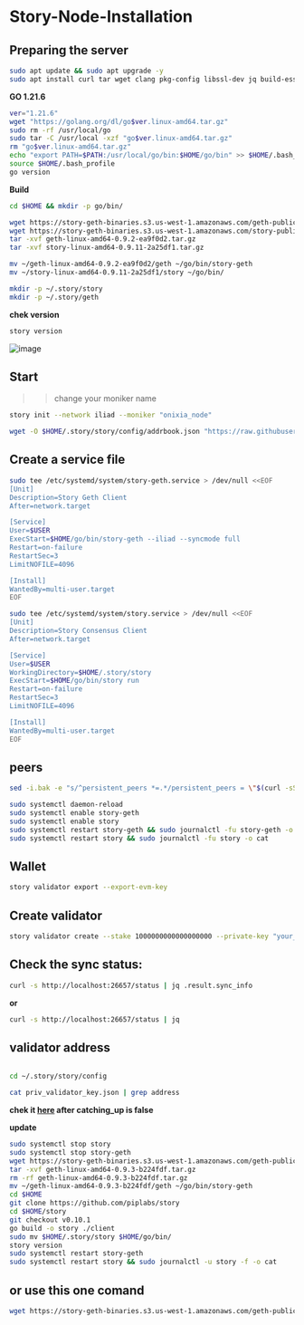 # Story-Node-Installation
## Preparing the server
```bash 
sudo apt update && sudo apt upgrade -y
sudo apt install curl tar wget clang pkg-config libssl-dev jq build-essential bsdmainutils git make ncdu gcc git jq chrony liblz4-tool -y
```
**GO 1.21.6**
```bash 
ver="1.21.6"
wget "https://golang.org/dl/go$ver.linux-amd64.tar.gz"
sudo rm -rf /usr/local/go
sudo tar -C /usr/local -xzf "go$ver.linux-amd64.tar.gz"
rm "go$ver.linux-amd64.tar.gz"
echo "export PATH=$PATH:/usr/local/go/bin:$HOME/go/bin" >> $HOME/.bash_profile
source $HOME/.bash_profile
go version
```
**Build**
```bash
cd $HOME && mkdir -p go/bin/
```
```bash
wget https://story-geth-binaries.s3.us-west-1.amazonaws.com/geth-public/geth-linux-amd64-0.9.2-ea9f0d2.tar.gz
wget https://story-geth-binaries.s3.us-west-1.amazonaws.com/story-public/story-linux-amd64-0.9.11-2a25df1.tar.gz
tar -xvf geth-linux-amd64-0.9.2-ea9f0d2.tar.gz
tar -xvf story-linux-amd64-0.9.11-2a25df1.tar.gz
```
```bash
mv ~/geth-linux-amd64-0.9.2-ea9f0d2/geth ~/go/bin/story-geth
mv ~/story-linux-amd64-0.9.11-2a25df1/story ~/go/bin/
```
```bash
mkdir -p ~/.story/story
mkdir -p ~/.story/geth
```

**chek version**
```python
story version
```

![image](https://github.com/user-attachments/assets/76065482-562a-41a8-8d05-1fed0b7c83a0)

## Start

>>change your moniker name

```bash
story init --network iliad --moniker "onixia_node"
```
```bash
wget -O $HOME/.story/story/config/addrbook.json "https://raw.githubusercontent.com/111STAVR111/props/main/Story/addrbook.json"
```
## Create a service file
```bash
sudo tee /etc/systemd/system/story-geth.service > /dev/null <<EOF
[Unit]
Description=Story Geth Client
After=network.target

[Service]
User=$USER
ExecStart=$HOME/go/bin/story-geth --iliad --syncmode full
Restart=on-failure
RestartSec=3
LimitNOFILE=4096

[Install]
WantedBy=multi-user.target
EOF

sudo tee /etc/systemd/system/story.service > /dev/null <<EOF
[Unit]
Description=Story Consensus Client
After=network.target

[Service]
User=$USER
WorkingDirectory=$HOME/.story/story
ExecStart=$HOME/go/bin/story run
Restart=on-failure
RestartSec=3
LimitNOFILE=4096

[Install]
WantedBy=multi-user.target
EOF
```
## peers
```bash 
sed -i.bak -e "s/^persistent_peers *=.*/persistent_peers = \"$(curl -sS https://story-testnet-rpc.polkachu.com/net_info | jq -r '.result.peers[] | "\(.node_info.id)@\(.remote_ip):\(.node_info.listen_addr)"' | awk -F ':' '{print $1":"$(NF)}' | paste -sd, -)\"/" $HOME/.story/story/config/config.toml

```
```bash
sudo systemctl daemon-reload
sudo systemctl enable story-geth
sudo systemctl enable story
sudo systemctl restart story-geth && sudo journalctl -fu story-geth -o cat
sudo systemctl restart story && sudo journalctl -fu story -o cat
```
## Wallet
```bash
story validator export --export-evm-key
```
## Create validator

```bash
story validator create --stake 1000000000000000000 --private-key "your_private_key"
```
## Check the sync status:
```bash
curl -s http://localhost:26657/status | jq .result.sync_info
```
**or**
```bash
curl -s http://localhost:26657/status | jq

```
## validator address
```bash

cd ~/.story/story/config

cat priv_validator_key.json | grep address

```
**chek it [here](https://testnet.story.explorers.guru) after catching_up is false**

**update**
```bash
sudo systemctl stop story
sudo systemctl stop story-geth
wget https://story-geth-binaries.s3.us-west-1.amazonaws.com/geth-public/geth-linux-amd64-0.9.3-b224fdf.tar.gz
tar -xvf geth-linux-amd64-0.9.3-b224fdf.tar.gz
rm -rf geth-linux-amd64-0.9.3-b224fdf.tar.gz
mv ~/geth-linux-amd64-0.9.3-b224fdf/geth ~/go/bin/story-geth
cd $HOME
git clone https://github.com/piplabs/story
cd $HOME/story
git checkout v0.10.1
go build -o story ./client
sudo mv $HOME/.story/story $HOME/go/bin/
story version
sudo systemctl restart story-geth
sudo systemctl restart story && sudo journalctl -u story -f -o cat
```
## or use this one comand
```bash 
wget https://story-geth-binaries.s3.us-west-1.amazonaws.com/geth-public/geth-linux-amd64-0.9.3-b224fdf.tar.gz && tar -xvf geth-linux-amd64-0.9.3-b224fdf.tar.gz && rm -rf geth-linux-amd64-0.9.3-b224fdf.tar.gz && [ -f "$HOME/go/bin/story-geth" ] && rm -f "$HOME/go/bin/story-geth" && mv geth-linux-amd64-0.9.3-b224fdf/geth "$HOME/go/bin/story-geth" && [ ! -d "$HOME/story" ] && git clone https://github.com/piplabs/story "$HOME/story" || echo "The directory 'story' already exists." && cd "$HOME/story" && git checkout v0.10.1 && go build -o story ./client && [ -d "$HOME/.story" ] && rm -rf "$HOME/.story" && mv story "$HOME/.story/story" && "$HOME/go/bin/story-geth" version
```
